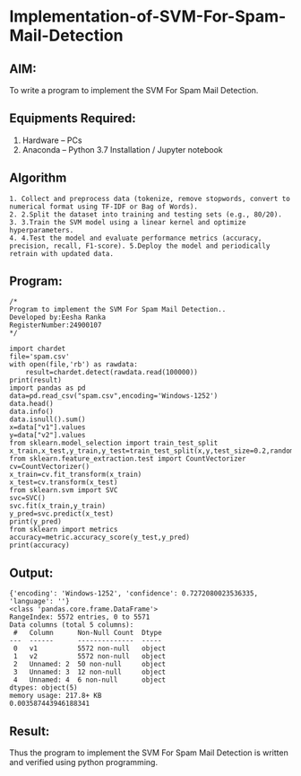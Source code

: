# Implementation-of-SVM-For-Spam-Mail-Detection

## AIM:
To write a program to implement the SVM For Spam Mail Detection.

## Equipments Required:
1. Hardware – PCs
2. Anaconda – Python 3.7 Installation / Jupyter notebook

## Algorithm
```
1. Collect and preprocess data (tokenize, remove stopwords, convert to numerical format using TF-IDF or Bag of Words).
2. 2.Split the dataset into training and testing sets (e.g., 80/20).
3. 3.Train the SVM model using a linear kernel and optimize hyperparameters.
4. 4.Test the model and evaluate performance metrics (accuracy, precision, recall, F1-score). 5.Deploy the model and periodically retrain with updated data.
```
## Program:
```
/*
Program to implement the SVM For Spam Mail Detection..
Developed by:Eesha Ranka
RegisterNumber:24900107 
*/
```
```
import chardet
file='spam.csv'
with open(file,'rb') as rawdata:
    result=chardet.detect(rawdata.read(100000))
print(result)
import pandas as pd
data=pd.read_csv("spam.csv",encoding='Windows-1252')
data.head()
data.info()
data.isnull().sum()
x=data["v1"].values
y=data["v2"].values
from sklearn.model_selection import train_test_split
x_train,x_test,y_train,y_test=train_test_split(x,y,test_size=0.2,random_state=0)
from sklearn.feature_extraction.test import CountVectorizer
cv=CountVectorizer()
x_train=cv.fit_transform(x_train)
x_test=cv.transform(x_test)
from sklearn.svm import SVC
svc=SVC()
svc.fit(x_train,y_train)
y_pred=svc.predict(x_test)
print(y_pred)
from sklearn import metrics
accuracy=metric.accuracy_score(y_test,y_pred)
print(accuracy)
```

## Output:
```
{'encoding': 'Windows-1252', 'confidence': 0.7272080023536335, 'language': ''}
<class 'pandas.core.frame.DataFrame'>
RangeIndex: 5572 entries, 0 to 5571
Data columns (total 5 columns):
 #   Column      Non-Null Count  Dtype 
---  ------      --------------  ----- 
 0   v1          5572 non-null   object
 1   v2          5572 non-null   object
 2   Unnamed: 2  50 non-null     object
 3   Unnamed: 3  12 non-null     object
 4   Unnamed: 4  6 non-null      object
dtypes: object(5)
memory usage: 217.8+ KB
0.003587443946188341
```
## Result:
Thus the program to implement the SVM For Spam Mail Detection is written and verified using python programming.
